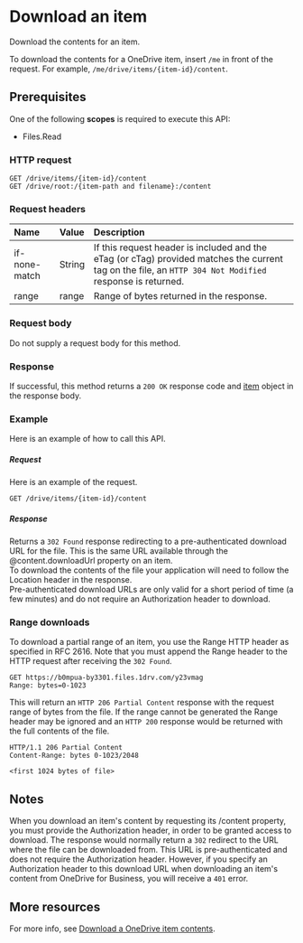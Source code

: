 # Download an item

Download the contents for an item.

To download the contents for a OneDrive item, insert `/me` in front of the request. For example, `/me/drive/items/{item-id}/content`.

## Prerequisites
One of the following **scopes** is required to execute this API:

  * Files.Read

### HTTP request
<!-- { "blockType": "ignored" } -->
```http
GET /drive/items/{item-id}/content
GET /drive/root:/{item-path and filename}:/content
```

### Request headers

| Name            | Value | Description         |
|:----------------|:------|:------------------------|
| if-none-match | String  | If this request header is included and the eTag (or cTag) provided matches the current tag on the file, an `HTTP 304 Not Modified` response is returned. |
| range  | range  | Range of bytes returned in the response. |


### Request body
Do not supply a request body for this method.

### Response
If successful, this method returns a `200 OK` response code and [item](../resources/driveitem.md) object in the response body.

### Example
Here is an example of how to call this API.
##### Request
Here is an example of the request.

```
GET /drive/items/{item-id}/content
```

##### Response
Returns a `302 Found` response redirecting to a pre-authenticated download URL for the file. This is the same URL available through the @content.downloadUrl property on an item.  
To download the contents of the file your application will need to follow the Location header in the response.  
Pre-authenticated download URLs are only valid for a short period of time (a few minutes) and do not require an Authorization header to download.  

### Range downloads

To download a partial range of an item, you use the Range HTTP header as specified in RFC 2616. Note that you must append the Range header to the HTTP request after receiving the `302 Found`.

```
GET https://b0mpua-by3301.files.1drv.com/y23vmag
Range: bytes=0-1023
```

This will return an `HTTP 206 Partial Content` response with the request range of bytes from the file. If the range cannot be generated the Range header may be ignored and an `HTTP 200` response would be returned with the full contents of the file.

```
HTTP/1.1 206 Partial Content
Content-Range: bytes 0-1023/2048

<first 1024 bytes of file>
```

## Notes  

When you download an item's content by requesting its /content property, you must provide the Authorization header, in order to be granted access to download. The response would normally return a `302` redirect to the URL where the file can be downloaded from. This URL is pre-authenticated and does not require the Authorization header. However, if you specify an Authorization header to this download URL when downloading an item's content from OneDrive for Business, you will receive a `401` error.  

## More resources

For more info, see [Download a OneDrive item contents](https://dev.onedrive.com/items/download.htm).

<!-- uuid: 8fcb5dbc-d5aa-4681-8e31-b001d5168d79
2015-10-25 14:57:30 UTC -->
<!-- {
  "type": "#page.annotation",
  "description": "Download item",
  "keywords": "",
  "section": "documentation",
  "tocPath": ""
  -->
